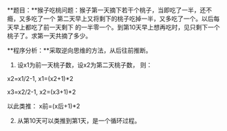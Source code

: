 **题目：**猴子吃桃问题：猴子第一天摘下若干个桃子，当即吃了一半，还不瘾，又多吃了一个 第二天早上又将剩下的桃子吃掉一半，又多吃了一个。以后每天早上都吃了前一天剩下 的一半零一个。到第10天早上想再吃时，见只剩下一个桃子了。求第一天共摘了多少。

**程序分析：**采取逆向思维的方法，从后往前推断。

1) 设x1为前一天桃子数，设x2为第二天桃子数， 则：

x2=x1/2-1, x1=(x2+1)*2

x3=x2/2-1, x2=(x3+1)*2

以此类推： x前=(x后+1)*2

2) 从第10天可以类推到第1天，是一个循环过程。